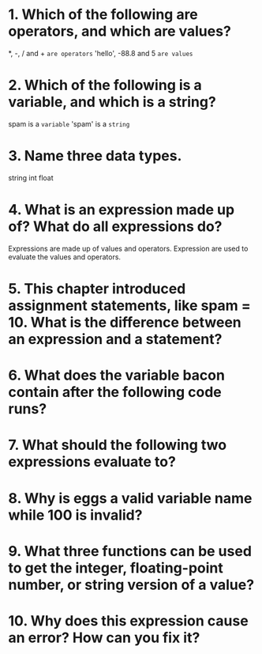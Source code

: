 # 1. Which of the following are operators, and which are values?
*, -, / and + `are operators`
'hello', -88.8 and 5 `are values`


# 2. Which of the following is a variable, and which is a string?
spam is a `variable`
'spam' is a `string`

# 3. Name three data types.
string
int
float

# 4. What is an expression made up of? What do all expressions do?
Expressions are made up of values and operators. Expression are used to evaluate the values and operators.

 
# 5. This chapter introduced assignment statements, like spam = 10. What is the difference between an expression and a statement?

# 6. What does the variable bacon contain after the following code runs?
# 7. What should the following two expressions evaluate to?
# 8. Why is eggs a valid variable name while 100 is invalid?
# 9. What three functions can be used to get the integer, floating-point number, or string version of a value?
# 10. Why does this expression cause an error? How can you fix it?
